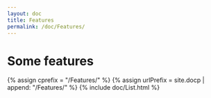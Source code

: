 ```yaml
---
layout: doc
title: Features
permalink: /doc/Features/
---
```

# Some features

{% assign cprefix = "/Features/" %}
{% assign urlPrefix = site.docp | append: "/Features/" %}
{% include doc/List.html %}